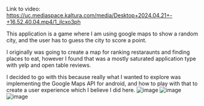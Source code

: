 Link to video: https://uc.mediaspace.kaltura.com/media/Desktop+2024.04.21+-+16.52.40.04.mp4/1_ilcxo3ph

This application is a game where I am using google maps to show a random city, and the user has to guess the city to score a point. 

I originally was going to create a map for ranking restaraunts and finding places to eat, however I found that was a mostly saturated application type with yelp and open table reviews. 

I decided to go with this because really what I wanted to explore was implementing the Google Maps API for android, and how to play with that to create a user experience which I believe I did here. 
![image](https://github.com/acerklaus/AaronKlausFinalProject/assets/55672506/ad5c2552-2527-49ce-bda7-58206c33762c)
![image](https://github.com/acerklaus/AaronKlausFinalProject/assets/55672506/c9cc172e-8b8c-47b9-90d1-d7dadc2c30a0)
![image](https://github.com/acerklaus/AaronKlausFinalProject/assets/55672506/9f818304-4c65-42f4-909d-dad06314c6ae)


